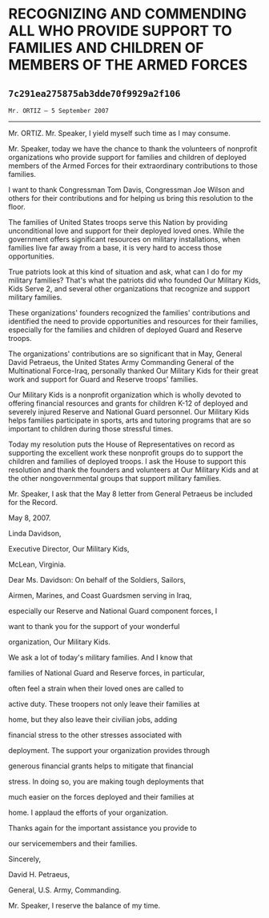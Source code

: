 # RECOGNIZING AND COMMENDING ALL WHO PROVIDE SUPPORT TO FAMILIES AND  CHILDREN OF MEMBERS OF THE ARMED FORCES
## `7c291ea275875ab3dde70f9929a2f106`
`Mr. ORTIZ — 5 September 2007`

---


Mr. ORTIZ. Mr. Speaker, I yield myself such time as I may consume.

Mr. Speaker, today we have the chance to thank the volunteers of 
nonprofit organizations who provide support for families and children 
of deployed members of the Armed Forces for their extraordinary 
contributions to those families.

I want to thank Congressman Tom Davis, Congressman Joe Wilson and 
others for their contributions and for helping us bring this resolution 
to the floor.

The families of United States troops serve this Nation by providing 
unconditional love and support for their deployed loved ones. While the 
government offers significant resources on military installations, when 
families live far away from a base, it is very hard to access those 
opportunities.

True patriots look at this kind of situation and ask, what can I do 
for my military families? That's what the patriots did who founded Our 
Military Kids, Kids Serve 2, and several other organizations that 
recognize and support military families.

These organizations' founders recognized the families' contributions 
and identified the need to provide opportunities and resources for 
their families, especially for the families and children of deployed 
Guard and Reserve troops.

The organizations' contributions are so significant that in May, 
General David Petraeus, the United States Army Commanding General of 
the Multinational Force-Iraq, personally thanked Our Military Kids for 
their great work and support for Guard and Reserve troops' families.

Our Military Kids is a nonprofit organization which is wholly devoted 
to offering financial resources and grants for children K-12 of 
deployed and severely injured Reserve and National Guard personnel. Our 
Military Kids helps families participate in sports, arts and tutoring 
programs that are so important to children during those stressful 
times.

Today my resolution puts the House of Representatives on record as 
supporting the excellent work these nonprofit groups do to support the 
children and families of deployed troops. I ask the House to support 
this resolution and thank the founders and volunteers at Our Military 
Kids and at the other nongovernmental groups that support military 
families.

Mr. Speaker, I ask that the May 8 letter from General Petraeus be 
included for the Record.



























May 8, 2007.


 Linda Davidson,


 Executive Director, Our Military Kids,


 McLean, Virginia.



 Dear Ms. Davidson: On behalf of the Soldiers, Sailors, 


 Airmen, Marines, and Coast Guardsmen serving in Iraq, 


 especially our Reserve and National Guard component forces, I 


 want to thank you for the support of your wonderful 


 organization, Our Military Kids.



 We ask a lot of today's military families. And I know that 


 families of National Guard and Reserve forces, in particular, 


 often feel a strain when their loved ones are called to 


 active duty. These troopers not only leave their families at 


 home, but they also leave their civilian jobs, adding 


 financial stress to the other stresses associated with 


 deployment. The support your organization provides through 


 generous financial grants helps to mitigate that financial 


 stress. In doing so, you are making tough deployments that 


 much easier on the forces deployed and their families at 


 home. I applaud the efforts of your organization.



 Thanks again for the important assistance you provide to 


 our servicemembers and their families.





 Sincerely,
























David H. Petraeus,

















 General, U.S. Army, Commanding.


Mr. Speaker, I reserve the balance of my time.